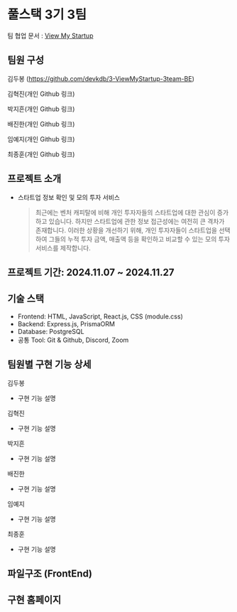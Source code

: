 # 풀스택 3기 3팀

팀 협업 문서 : [View My Startup](https://www.notion.so/1374edacf3d3807293f8e4fb762bf6fb?v=1374edacf3d381928ca1000c5683bdee)

## 팀원 구성

김두봉 (https://github.com/devkdb/3-ViewMyStartup-3team-BE)

김혁진(개인 Github 링크)

박지흔(개인 Github 링크)

배진한(개인 Github 링크)

임예지(개인 Github 링크)

최종훈(개인 Github 링크)

## 프로젝트 소개

- 스타트업 정보 확인 및 모의 투자 서비스
  > 최근에는 벤처 캐피탈에 비해 개인 투자자들의 스타트업에 대한 관심이 증가하고 있습니다.
  > 하지만 스타트업에 관한 정보 접근성에는 여전히 큰 격차가 존재합니다. 이러한 상황을
  > 개선하기 위해, 개인 투자자들이 스타트업을 선택하여 그들의 누적 투자 금액, 매출액 등을
  > 확인하고 비교할 수 있는 모의 투자 서비스를 제작합니다.

## 프로젝트 기간: 2024.11.07 ~ 2024.11.27

## 기술 스택

- Frontend: HTML, JavaScript, React.js, CSS (module.css)
- Backend: Express.js, PrismaORM
- Database: PostgreSQL
- 공통 Tool: Git & Github, Discord, Zoom

## 팀원별 구현 기능 상세

김두봉

- 구현 기능 설명

김혁진

- 구현 기능 설명

박지흔

- 구현 기능 설명

배진한

- 구현 기능 설명

임예지

- 구현 기능 설명

최종훈

- 구현 기능 설명

## 파일구조 (FrontEnd)

## 구현 홈페이지
